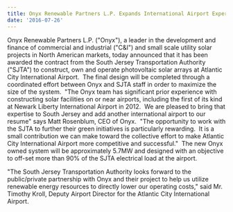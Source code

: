 ```yaml
---
title: Onyx Renewable Partners L.P. Expands International Airport Experience by Bringing Solar to Atlantic City International Airport
date: '2016-07-26'
---
```


Onyx Renewable Partners L.P. ("Onyx"), a leader in the development and finance of commercial and industrial ("C&I") and small scale utility solar projects in North American markets, today announced that it has been awarded the contract from the South Jersey Transportation Authority ("SJTA") to construct, own and operate photovoltaic solar arrays at Atlantic City International Airport.  The final design will be completed through a coordinated effort between Onyx and SJTA staff in order to maximize the size of the system.  "The Onyx team has significant prior experience with constructing solar facilities on or near airports, including the first of its kind at Newark Liberty International Airport in 2012.  We are pleased to bring that expertise to South Jersey and add another international airport to our resume" says Matt Rosenblum, CEO of Onyx.  "The opportunity to work with the SJTA to further their green initiatives is particularly rewarding.  It is a small contribution we can make toward the collective effort to make Atlantic City International Airport more competitive and successful."  The new Onyx owned system will be approximately 5.7MW and designed with an objective to off-set more than 90% of the SJTA electrical load at the airport.

"The South Jersey Transportation Authority looks forward to the public/private partnership with Onyx and their project to help us utilize renewable energy resources to directly lower our operating costs," said Mr. Timothy Kroll, Deputy Airport Director for the Atlantic City International Airport.
